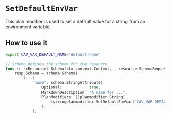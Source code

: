 # `SetDefaultEnvVar`

This plan modifier is used to set a default value for a string from an environment variable.

## How to use it

```sh
export CAV_VAR_DEFAULT_NAME="default-name"
```

```go
// Schema defines the schema for the resource.
func (r *xResource) Schema(ctx context.Context, _ resource.SchemaRequest, resp *resource.SchemaResponse) {
    resp.Schema = schema.Schema{
        (...)
            "name": schema.StringAttribute{
                Optional:            true,
                MarkdownDescription: "A name for ...",
                PlanModifiers: []planmodifier.String{
                    fstringplanmodifier.SetDefaultEnvVar("CAV_VAR_DEFAULT_NAME"),
                },
            },
```
